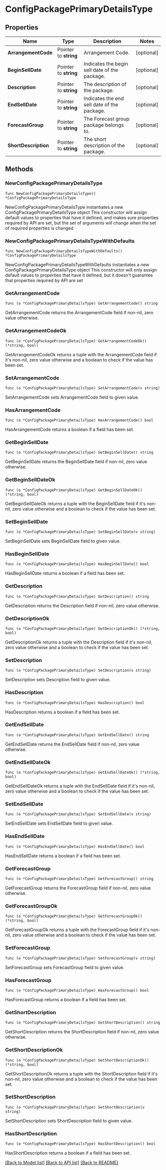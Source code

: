 # ConfigPackagePrimaryDetailsType

## Properties

Name | Type | Description | Notes
------------ | ------------- | ------------- | -------------
**ArrangementCode** | Pointer to **string** | Arrangement Code. | [optional] 
**BeginSellDate** | Pointer to **string** | Indicates the begin sell date of the package. | [optional] 
**Description** | Pointer to **string** | The description of the package. | [optional] 
**EndSellDate** | Pointer to **string** | Indicates the end sell date of the package. | [optional] 
**ForecastGroup** | Pointer to **string** | The Forecast group package belongs to. | [optional] 
**ShortDescription** | Pointer to **string** | The short description of the package. | [optional] 

## Methods

### NewConfigPackagePrimaryDetailsType

`func NewConfigPackagePrimaryDetailsType() *ConfigPackagePrimaryDetailsType`

NewConfigPackagePrimaryDetailsType instantiates a new ConfigPackagePrimaryDetailsType object
This constructor will assign default values to properties that have it defined,
and makes sure properties required by API are set, but the set of arguments
will change when the set of required properties is changed

### NewConfigPackagePrimaryDetailsTypeWithDefaults

`func NewConfigPackagePrimaryDetailsTypeWithDefaults() *ConfigPackagePrimaryDetailsType`

NewConfigPackagePrimaryDetailsTypeWithDefaults instantiates a new ConfigPackagePrimaryDetailsType object
This constructor will only assign default values to properties that have it defined,
but it doesn't guarantee that properties required by API are set

### GetArrangementCode

`func (o *ConfigPackagePrimaryDetailsType) GetArrangementCode() string`

GetArrangementCode returns the ArrangementCode field if non-nil, zero value otherwise.

### GetArrangementCodeOk

`func (o *ConfigPackagePrimaryDetailsType) GetArrangementCodeOk() (*string, bool)`

GetArrangementCodeOk returns a tuple with the ArrangementCode field if it's non-nil, zero value otherwise
and a boolean to check if the value has been set.

### SetArrangementCode

`func (o *ConfigPackagePrimaryDetailsType) SetArrangementCode(v string)`

SetArrangementCode sets ArrangementCode field to given value.

### HasArrangementCode

`func (o *ConfigPackagePrimaryDetailsType) HasArrangementCode() bool`

HasArrangementCode returns a boolean if a field has been set.

### GetBeginSellDate

`func (o *ConfigPackagePrimaryDetailsType) GetBeginSellDate() string`

GetBeginSellDate returns the BeginSellDate field if non-nil, zero value otherwise.

### GetBeginSellDateOk

`func (o *ConfigPackagePrimaryDetailsType) GetBeginSellDateOk() (*string, bool)`

GetBeginSellDateOk returns a tuple with the BeginSellDate field if it's non-nil, zero value otherwise
and a boolean to check if the value has been set.

### SetBeginSellDate

`func (o *ConfigPackagePrimaryDetailsType) SetBeginSellDate(v string)`

SetBeginSellDate sets BeginSellDate field to given value.

### HasBeginSellDate

`func (o *ConfigPackagePrimaryDetailsType) HasBeginSellDate() bool`

HasBeginSellDate returns a boolean if a field has been set.

### GetDescription

`func (o *ConfigPackagePrimaryDetailsType) GetDescription() string`

GetDescription returns the Description field if non-nil, zero value otherwise.

### GetDescriptionOk

`func (o *ConfigPackagePrimaryDetailsType) GetDescriptionOk() (*string, bool)`

GetDescriptionOk returns a tuple with the Description field if it's non-nil, zero value otherwise
and a boolean to check if the value has been set.

### SetDescription

`func (o *ConfigPackagePrimaryDetailsType) SetDescription(v string)`

SetDescription sets Description field to given value.

### HasDescription

`func (o *ConfigPackagePrimaryDetailsType) HasDescription() bool`

HasDescription returns a boolean if a field has been set.

### GetEndSellDate

`func (o *ConfigPackagePrimaryDetailsType) GetEndSellDate() string`

GetEndSellDate returns the EndSellDate field if non-nil, zero value otherwise.

### GetEndSellDateOk

`func (o *ConfigPackagePrimaryDetailsType) GetEndSellDateOk() (*string, bool)`

GetEndSellDateOk returns a tuple with the EndSellDate field if it's non-nil, zero value otherwise
and a boolean to check if the value has been set.

### SetEndSellDate

`func (o *ConfigPackagePrimaryDetailsType) SetEndSellDate(v string)`

SetEndSellDate sets EndSellDate field to given value.

### HasEndSellDate

`func (o *ConfigPackagePrimaryDetailsType) HasEndSellDate() bool`

HasEndSellDate returns a boolean if a field has been set.

### GetForecastGroup

`func (o *ConfigPackagePrimaryDetailsType) GetForecastGroup() string`

GetForecastGroup returns the ForecastGroup field if non-nil, zero value otherwise.

### GetForecastGroupOk

`func (o *ConfigPackagePrimaryDetailsType) GetForecastGroupOk() (*string, bool)`

GetForecastGroupOk returns a tuple with the ForecastGroup field if it's non-nil, zero value otherwise
and a boolean to check if the value has been set.

### SetForecastGroup

`func (o *ConfigPackagePrimaryDetailsType) SetForecastGroup(v string)`

SetForecastGroup sets ForecastGroup field to given value.

### HasForecastGroup

`func (o *ConfigPackagePrimaryDetailsType) HasForecastGroup() bool`

HasForecastGroup returns a boolean if a field has been set.

### GetShortDescription

`func (o *ConfigPackagePrimaryDetailsType) GetShortDescription() string`

GetShortDescription returns the ShortDescription field if non-nil, zero value otherwise.

### GetShortDescriptionOk

`func (o *ConfigPackagePrimaryDetailsType) GetShortDescriptionOk() (*string, bool)`

GetShortDescriptionOk returns a tuple with the ShortDescription field if it's non-nil, zero value otherwise
and a boolean to check if the value has been set.

### SetShortDescription

`func (o *ConfigPackagePrimaryDetailsType) SetShortDescription(v string)`

SetShortDescription sets ShortDescription field to given value.

### HasShortDescription

`func (o *ConfigPackagePrimaryDetailsType) HasShortDescription() bool`

HasShortDescription returns a boolean if a field has been set.


[[Back to Model list]](../README.md#documentation-for-models) [[Back to API list]](../README.md#documentation-for-api-endpoints) [[Back to README]](../README.md)


